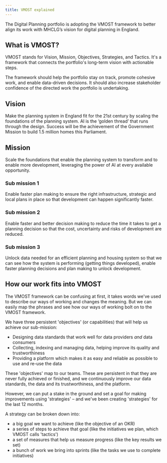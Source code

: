 ```yaml
---
title: VMOST explained
---
```


The Digital Planning portfolio is adopting the VMOST framework to better align its work with MHCLG’s vision for digital planning in England.

## What is VMOST?

VMOST stands for Vision, Mission, Objectives, Strategies, and Tactics. It's a framework that connects the portfolio's long-term vision with actionable steps.

The framework should help the portfolio stay on track, promote cohesive work, and enable data-driven decisions. It should also increase stakeholder confidence of the directed work the portfolio is undertaking.

## Vision
Make the planning system in England fit for the 21st century by scaling the foundations of the planning system. AI is the ‘golden thread’ that runs through the design. Success will be the achievement of the Government Mission to build 1.5 million homes this Parliament. 

## Mission
Scale the foundations that enable the planning system to transform and to enable more development, leveraging the power of AI at every available opportunity.

### Sub mission 1

Enable faster plan making to ensure the right infrastructure, strategic and local plans in place so that development can happen significantly faster.

### Sub mission 2 

Enable faster and better decision making to reduce the time it takes to get a planning decision so that the cost, uncertainty and risks of development are reduced.

### Sub mission 3

Unlock data needed for an efficient planning and housing system so that we can see how the system is performing (getting things developed), enable faster planning decisions and plan making to unlock development.

## How our work fits into VMOST

The VMOST framework can be confusing at first, it takes words we've used to describe our ways of working and changes the meaning. But we can easily map the phrases and see how our ways of working bolt on to the VMOST framework.

We have three persistent 'objectives' (or capabilities) that will help us achieve our sub-mission:

- Designing data standards that work well for data providers _and_ data consumers
- Collecting, indexing and managing data, helping improve its quality and trustworthiness
- Providing a platform which makes it as easy and reliable as possible to use and re-use the data

These 'objectives' map to our teams. These are persistent in that they are never fully achieved or finished, and we continuously improve our data standards, the data and its trustworthiness, and the platform.

However, we can put a stake in the ground and set a goal for making improvements using 'strategies' – and we've been creating 'strategies' for the last 12 months.

A strategy can be broken down into:

- a big goal we want to achieve (like the objective of an OKR)
- a series of steps to achieve that goal (like the initiatives we plan, which VMOST calls 'tactics')
- a set of measures that help us measure progress (like the key results we set)
- a bunch of work we bring into sprints (like the tasks we use to complete initiatives)